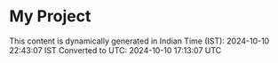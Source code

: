 # My Project

This content is dynamically generated in Indian Time (IST): 2024-10-10 22:43:07 IST
Converted to UTC: 2024-10-10 17:13:07 UTC
